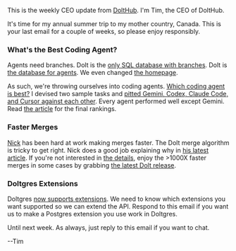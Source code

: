 This is the weekly CEO update from [DoltHub](https://www.dolthub.com/). I'm Tim, the CEO of DoltHub. 

It's time for my annual summer trip to my mother country, Canada. This is your last email for a couple of weeks, so please enjoy responsibly.

### What's the Best Coding Agent?

Agents need branches. Dolt is the [only SQL database with branches](https://www.dolthub.com/blog/2024-09-18-database-branches/). Dolt is [the database for agents](https://www.dolthub.com/blog/2025-03-17-dolt-agentic-workflows/). We even changed [the homepage](https://www.dolthub.com/). 

As such, we're throwing ourselves into coding agents. [Which coding agent is best?](https://www.dolthub.com/blog/2025-07-15-best-coding-agent/) I devised two sample tasks and [pitted Gemini, Codex, Claude Code, and Cursor against each other](https://www.dolthub.com/blog/2025-07-15-best-coding-agent/). Every agent performed well except Gemini. Read [the article](https://www.dolthub.com/blog/2025-07-15-best-coding-agent/) for the final rankings.

### Faster Merges

[Nick](https://www.dolthub.com/team#nick) has been hard at work making merges faster. The Dolt merge algorithm is tricky to get right. Nick does a good job explaining why in [his latest article](https://www.dolthub.com/blog/2025-07-16-announcing-fast-merge/). If you're not interested in [the details](https://www.dolthub.com/blog/2025-07-16-announcing-fast-merge/), enjoy the >1000X faster merges in some cases by grabbing [the latest Dolt release](https://github.com/dolthub/dolt/releases).

### Doltgres Extensions

Doltgres [now supports extensions](https://www.dolthub.com/blog/2025-07-14-loading-native-extensions-alpha/). We need to know which extensions you want supported so we can extend the API. Respond to this email if you want us to make a Postgres extension you use work in Doltgres.

Until next week. As always, just reply to this email if you want to chat.

--Tim